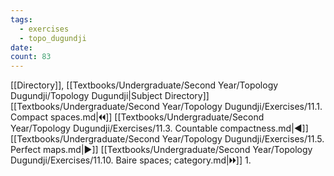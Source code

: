 ```yaml
---
tags:
  - exercises
  - topo_dugundji
date: 
count: 83
---
```

[[Directory]], [[Textbooks/Undergraduate/Second Year/Topology Dugundji/Topology Dugundji|Subject Directory]]
[[Textbooks/Undergraduate/Second Year/Topology Dugundji/Exercises/11.1. Compact spaces.md|🞀🞀]] [[Textbooks/Undergraduate/Second Year/Topology Dugundji/Exercises/11.3. Countable compactness.md|◀]] [[Textbooks/Undergraduate/Second Year/Topology Dugundji/Exercises/11.5. Perfect maps.md|▶]] [[Textbooks/Undergraduate/Second Year/Topology Dugundji/Exercises/11.10. Baire spaces; category.md|🞂🞂]]
1. 